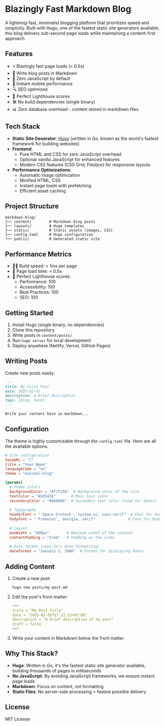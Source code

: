 # Blazingly Fast Markdown Blog

A lightning-fast, minimalist blogging platform that prioritizes speed and simplicity. Built with Hugo, one of the fastest static site generators available, this blog delivers sub-second page loads while maintaining a content-first approach.

## Features

- ⚡️ Blazingly fast page loads (< 0.5s)
- 📝 Write blog posts in Markdown
- 🚀 Zero JavaScript by default
- 📱 Instant mobile performance
- 🔍 SEO optimized
- 💨 Perfect Lighthouse scores
- 🛠 No build dependencies (single binary)
- 📊 Zero database overhead - content stored in markdown files

## Tech Stack

- **Static Site Generator**: [Hugo](https://gohugo.io/) (written in Go, known as the world's fastest framework for building websites)
- **Frontend**: 
  - Pure HTML and CSS for zero JavaScript overhead
  - Optional vanilla JavaScript for enhanced features
  - Modern CSS features (CSS Grid, Flexbox) for responsive layouts
- **Performance Optimizations**:
  - Automatic image optimization
  - Minified HTML, CSS
  - Instant page loads with prefetching
  - Efficient asset caching

## Project Structure

```
markdown-blog/
├── content/        # Markdown blog posts
├── layouts/        # Hugo templates
├── static/         # Static assets (images, CSS)
├── config.toml     # Hugo configuration
└── public/         # Generated static site
```

## Performance Metrics

- 🏃‍♂️ Build speed: < 1ms per page
- 🚀 Page load time: < 0.5s
- 💯 Perfect Lighthouse scores:
  - Performance: 100
  - Accessibility: 100
  - Best Practices: 100
  - SEO: 100

## Getting Started

1. Install Hugo (single binary, no dependencies)
2. Clone this repository
3. Write posts in `content/posts/`
4. Run `hugo server` for local development
5. Deploy anywhere (Netlify, Vercel, GitHub Pages)

## Writing Posts

Create new posts easily:

```markdown
---
title: My First Post
date: 2025-02-01
description: A brief description
tags: [blog, tech]
---

Write your content here in markdown...
```

## Configuration

The theme is highly customizable through the `config.toml` file. Here are all the available options:

```toml
# Site configuration
baseURL = "/"
title = "Your Name"
languageCode = "en"
theme = "minimal-blog"

[params]
  # Theme colors
  backgroundColor = "#f7f3f0"  # Background color of the site
  textColor = "#2d3436"       # Main text color
  secondaryColor = "#666666"  # Secondary text color (used for dates)
  
  # Typography
  headerFont = "'Space Grotesk', system-ui, sans-serif"  # Font for headers
  bodyFont = "'Fraunces', Georgia, serif"               # Font for body text
  
  # Layout
  maxWidth = "650px"        # Maximum width of the content
  contentPadding = "2rem"   # Padding on the sides
  
  # Date format (uses Go's date formatting)
  dateFormat = "January 2, 2006"  # Format for displaying dates
```

## Adding Content

1. Create a new post:
   ```bash
   hugo new posts/my-post.md
   ```

2. Edit the post's front matter:
   ```yaml
   +++
   title = "My Post Title"
   date = "2025-02-01T17:12:23+01:00"
   description = "A brief description of my post"
   draft = false
   +++
   ```

3. Write your content in Markdown below the front matter.

## Why This Stack?

- **Hugo**: Written in Go, it's the fastest static site generator available, building thousands of pages in milliseconds
- **No JavaScript**: By avoiding JavaScript frameworks, we ensure instant page loads
- **Markdown**: Focus on content, not formatting
- **Static Files**: No server-side processing = fastest possible delivery

## License

MIT License
